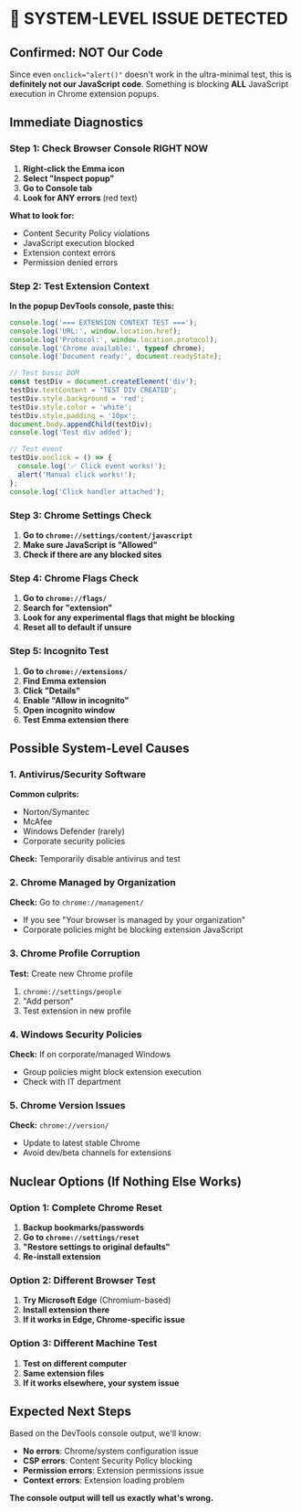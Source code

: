 # 🚨 SYSTEM-LEVEL ISSUE DETECTED

## Confirmed: NOT Our Code

Since even `onclick="alert()"` doesn't work in the ultra-minimal test, this is **definitely not our JavaScript code**. Something is blocking **ALL** JavaScript execution in Chrome extension popups.

## Immediate Diagnostics

### Step 1: Check Browser Console RIGHT NOW

1. **Right-click the Emma icon**
2. **Select "Inspect popup"** 
3. **Go to Console tab**
4. **Look for ANY errors** (red text)

**What to look for:**
- Content Security Policy violations
- JavaScript execution blocked
- Extension context errors
- Permission denied errors

### Step 2: Test Extension Context

**In the popup DevTools console, paste this:**
```javascript
console.log('=== EXTENSION CONTEXT TEST ===');
console.log('URL:', window.location.href);
console.log('Protocol:', window.location.protocol);
console.log('Chrome available:', typeof chrome);
console.log('Document ready:', document.readyState);

// Test basic DOM
const testDiv = document.createElement('div');
testDiv.textContent = 'TEST DIV CREATED';
testDiv.style.background = 'red';
testDiv.style.color = 'white';
testDiv.style.padding = '10px';
document.body.appendChild(testDiv);
console.log('Test div added');

// Test event
testDiv.onclick = () => {
  console.log('✅ Click event works!');
  alert('Manual click works!');
};
console.log('Click handler attached');
```

### Step 3: Chrome Settings Check

1. **Go to `chrome://settings/content/javascript`**
2. **Make sure JavaScript is "Allowed"**
3. **Check if there are any blocked sites**

### Step 4: Chrome Flags Check

1. **Go to `chrome://flags/`**
2. **Search for "extension"**
3. **Look for any experimental flags that might be blocking**
4. **Reset all to default if unsure**

### Step 5: Incognito Test

1. **Go to `chrome://extensions/`**
2. **Find Emma extension**
3. **Click "Details"**
4. **Enable "Allow in incognito"**
5. **Open incognito window**
6. **Test Emma extension there**

## Possible System-Level Causes

### 1. Antivirus/Security Software
**Common culprits:**
- Norton/Symantec
- McAfee
- Windows Defender (rarely)
- Corporate security policies

**Check:** Temporarily disable antivirus and test

### 2. Chrome Managed by Organization
**Check:** Go to `chrome://management/`
- If you see "Your browser is managed by your organization"
- Corporate policies might be blocking extension JavaScript

### 3. Chrome Profile Corruption
**Test:** Create new Chrome profile
1. `chrome://settings/people`
2. "Add person"
3. Test extension in new profile

### 4. Windows Security Policies
**Check:** If on corporate/managed Windows
- Group policies might block extension execution
- Check with IT department

### 5. Chrome Version Issues
**Check:** `chrome://version/`
- Update to latest stable Chrome
- Avoid dev/beta channels for extensions

## Nuclear Options (If Nothing Else Works)

### Option 1: Complete Chrome Reset
1. **Backup bookmarks/passwords**
2. **Go to `chrome://settings/reset`**
3. **"Restore settings to original defaults"**
4. **Re-install extension**

### Option 2: Different Browser Test
1. **Try Microsoft Edge** (Chromium-based)
2. **Install extension there**
3. **If it works in Edge, Chrome-specific issue**

### Option 3: Different Machine Test
1. **Test on different computer**
2. **Same extension files**
3. **If it works elsewhere, your system issue**

## Expected Next Steps

Based on the DevTools console output, we'll know:
- **No errors**: Chrome/system configuration issue
- **CSP errors**: Content Security Policy blocking
- **Permission errors**: Extension permissions issue
- **Context errors**: Extension loading problem

**The console output will tell us exactly what's wrong.**